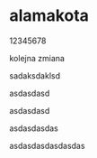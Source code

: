 # alamakota

12345678

kolejna zmiana

sadaksdaklsd


asdasdasd


asdasdasd


asdasdasdas


asdasdasdasdasdas
